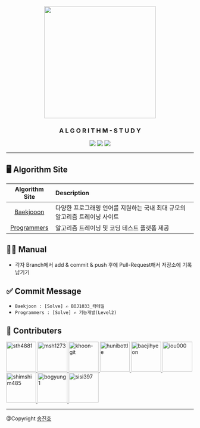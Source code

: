 <div align="center">
  <h3><img src="https://media.vlpt.us/images/exploit017/post/9863e36f-651e-4878-a4e7-53449d4cb93c/algorithm-2.png" height="300"/></h3>
  <h3>A L G O R I T H M - S T U D Y</h3>
  <img src="https://img.shields.io/badge/c++-%2300599C.svg?style=for-the-badge&logo=c%2B%2B&logoColor=white"/>
  <img src="https://img.shields.io/badge/java-%23ED8B00.svg?style=for-the-badge&logo=java&logoColor=white"/>
  <img src="https://img.shields.io/badge/python-3670A0?style=for-the-badge&logo=python&logoColor=ffdd54"/>
</div>

---

## 🖥 Algorithm Site

|              Algorithm Site               | Description                                                                 |
| :---------------------------------------: | :-------------------------------------------------------------------------- |
|   [Baekjooon](https://www.acmicpc.net/)   | 다양한 프로그래밍 언어를 지원하는 국내 최대 규모의 알고리즘 트레이닝 사이트 |
| [Programmers](https://programmers.co.kr/) | 알고리즘 트레이닝 및 코딩 테스트 플랫폼 제공                                |

## 👨‍💻 Manual

- 각자 Branch에서 add & commit & push 후에 Pull-Request해서 저장소에 기록 남기기

## ✅ Commit Message
- `Baekjoon : [Solve] ✍ BOJ1033_칵테일`
- `Programmers : [Solve] ✍ 기능개발(Level2)`

## 🤝 Contributers

<a href = "https://github.com/sth4881">
  <img src="https://avatars.githubusercontent.com/u/46771903?v=4" alt="sth4881" width="80" style="max-width:100%" />
</a>
<a href = "https://github.com/msh1273">
  <img src="https://avatars.githubusercontent.com/u/55138034?v=4" alt="msh1273" width="80" style="max-width:100%" />
</a>
<a href = "https://github.com/khoon-git">
  <img src="https://avatars.githubusercontent.com/u/71899948?v=4" alt="khoon-git" width="80" style="max-width:100%" />
</a>
<a href = "https://github.com/hunibottle">
  <img src="https://avatars.githubusercontent.com/u/96459377?v=4" alt="hunibottle" width="80" style="max-width:100%" />
</a>
<a href = "https://github.com/baejihyeon">
  <img src="https://avatars.githubusercontent.com/u/51259368?v=4" alt="baejihyeon" width="80" style="max-width:100%" />
</a>
<a href = "https://github.com/iou000">
  <img src="https://avatars.githubusercontent.com/u/68727627?v=4" alt="iou000" width="80" style="max-width:100%" />
</a>
<a href = "https://github.com/shimshim485">
  <img src="https://avatars.githubusercontent.com/u/50603345?v=4" alt="shimshim485" width="80" style="max-width:100%" />
</a>
<a href = "https://github.com/bogyung1">
  <img src="https://avatars.githubusercontent.com/u/48551273?v=4" alt="bogyung1" width="80" style="max-width:100%" />
</a>
<a href = "https://github.com/sisi397">
  <img src="https://avatars.githubusercontent.com/u/74189924?v=4" alt="sisi397" width="80" style="max-width:100%" />
</a>

<!--
<a href = "https://github.com/Minyoung-Kyung">
  <img src="https://avatars.githubusercontent.com/u/69343164?v=4" alt="Minyoung-Kyung" width="80" style="max-width:100%" />
</a>
<a href = "https://github.com/Turtlegim">
  <img src="https://avatars.githubusercontent.com/u/9133430?v=4" alt="Turtlegim" width="80" style="max-width:100%" />
</a>

-->

---

@Copyright <a href = "https://github.com/sth4881">송진호</a>
